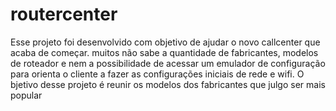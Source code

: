# routercenter
Esse projeto foi desenvolvido com objetivo de ajudar o novo callcenter que acaba de começar. muitos não sabe a quantidade de fabricantes, modelos de roteador e nem a possibilidade  de acessar um emulador de configuração para orienta o cliente a fazer as configurações iniciais de rede e wifi. O bjetivo desse projeto é reunir os modelos dos fabricantes que julgo ser mais popular
